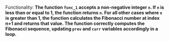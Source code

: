 Functionality: **The function `func_1` accepts a non-negative integer `n`. If `n` is less than or equal to 1, the function returns `n`. For all other cases where `n` is greater than 1, the function calculates the Fibonacci number at index n+1 and returns that value. The function correctly computes the Fibonacci sequence, updating `prev` and `curr` variables accordingly in a loop.**